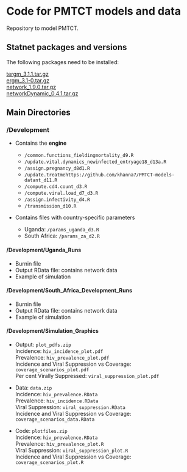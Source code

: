 # Code for PMTCT models and data
Repository to model PMTCT.

## Statnet packages and versions
The following packages need to be installed:

   [tergm_3.1.1.tar.gz](http://cran.r-project.org/src/contrib/Archive/tergm/)    
   [ergm_3.1-0.tar.gz](http://cran.r-project.org/src/contrib/Archive/ergm/)    
   [network_1.9.0.tar.gz](http://cran.r-project.org/src/contrib/Archive/network/)  
   [networkDynamic_0.4.1.tar.gz](http://cran.r-project.org/src/contrib/Archive/networkDynamic/)    


## Main Directories

### /Development 
* Contains the **engine** 
  * `/common.functions_fieldingmortality_d9.R`
  * `/update.vital.dynamics_newinfected_entryage18_d13a.R`
  * `/assign.pregnancy_d8d1.R`
  * `/update.treatmehttps://github.com/khanna7/PMTCT-models-datant_d11.R`
  * `/compute.cd4.count_d3.R`
  * `/compute.viral.load_d7_d3.R`
  * `/assign.infectivity_d4.R`
  * `/transmission_d10.R`

* Contains files with country-specific parameters  
  * Uganda: `/params_uganda_d3.R`
  * South Africa: `/params_za_d2.R`
  
#### /Development/Uganda_Runs
* Burnin file
* Output RData file: contains network data 
* Example of simulation

#### /Development/South_Africa_Development_Runs 
* Burnin file
* Output RData file: contains network data 
* Example of simulation

#### /Development/Simulation_Graphics 
* Output: `plot_pdfs.zip`  
       Incidence: `hiv_incidence_plot.pdf`  
       Prevalence: `hiv_prevalence_plot.pdf`  
       Incidence and Viral Suppression vs Coverage: `coverage_scenarios_plot.pdf`    
       Per cent Virally Suppressed: `viral_suppression_plot.pdf` 

* Data: `data.zip`     
       Incidence: `hiv_prevalence.RData`  
       Prevalence: `hiv_incidence.RData`  
       Viral Suppression: `viral_suppression.RData`  
       Incidence and Viral Suppression vs Coverage: `coverage_scenarios_data.RData`  

* Code: `plotfiles.zip`     
       Incidence: `hiv_prevalence.RData`  
       Prevalence: `hiv_prevalence_plot.R`  
       Viral Suppression: `viral_suppression_plot.R`  
       Incidence and Viral Suppression vs Coverage: `coverage_scenarios_plot.R`



